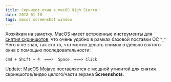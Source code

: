```yaml
---
title: Скриншот окна в macOS High Sierra
date: 2018-01-18
tags: macos screenshot window
---
```


Хозяйкам на заметку. MacOS имеет встроенные инструменты для [снятия скриншотов](https://support.apple.com/ru-ru/HT201361), что очень удобно в рамках базовой поставки ОС ^_^ Чего я не знал, так это то, что можно делать снимок отдельно взятого окна с помощью последовательности:

    Cmd + Shift + 4  ===>  Space  ===> Click

Update: [MacOS Mojave](https://www.apple.com/macos/mojave) поставляется с мощной утилитой для снятия скриншотов/видео целого/части экрана **Screenshots**.
